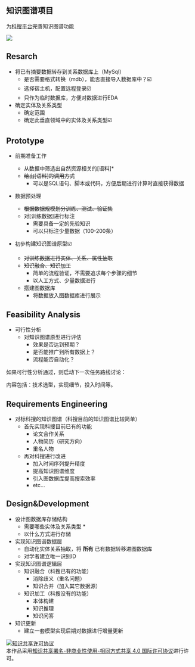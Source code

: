 ## 知识图谱项目

为[科搜平台](http://www.kejso.com/)完善知识图谱功能

![](image/pic1.png)

## Resarch

+ 将已有摘要数据转存到关系数据库上（MySql）
  + 是否需要格式转换（mdb），能否直接导入数据库中？☑️
  + 选择宿主机，配置远程登录☑️
  + 只作为临时数据库，方便对数据进行EDA
+ 确定实体及关系类型
  + 确定范围
  + 确定此垂直领域中的实体及关系类型☑️

## Prototype

+ 前期准备工作
  + 从数据中筛选出自然资源相关的[语料]*
  + ~~给出[语料]的调用方式~~
    + 可以是SQL语句、脚本或代码，方便后期进行计算时直接获得数据

+ 数据预处理
  + ~~根据数据规模划分训练、测试、验证集~~
  + 对[训练数据]进行标注
    + 需要具备一定的先验知识
    + 可以只标注少量数据（100-200条）
+ 初步构建知识图谱原型☑️
  - ~~对训练数据进行实体、关系、属性抽取~~
  - ~~知识融合、知识加工~~
    - 简单的流程验证，不需要追求每个步骤的细节
    - 以人工方式、少量数据进行
  - 搭建图数据库
    - 将数据放入图数据库进行展示

## Feasibility Analysis

+ 可行性分析
  + 对知识图谱原型进行评估
    + 效果是否达到预期？
    + 是否能推广到所有数据上？
    + 流程能否自动化？

如果可行性分析通过，则启动下一次任务路线讨论：

内容包括：技术选型，实现细节，投入时间等。

## Requirements Engineering

+ 对标科搜的知识图谱（科搜目前的知识图谱比较简单）
  + 首先实现科搜目前已有的功能
    + 论文合作关系
    + 人物简历（研究方向）
    + 重名人物
  + 再对科搜进行改进
    + 加入时间序列提升精度
    + 提高知识图谱维度
    + 引入图数据库提高搜索效率
    + etc...

## Design&Development

+ 设计图数据库存储结构
  + 需要哪些实体及关系类型 *
  + 以什么方式进行存储
+ 实现知识图谱数据层
  + 自动化实体关系抽取，将 **所有** 已有数据转移进图数据库
  + 对学者建立唯一识别ID
+ 实现知识图谱逻辑层
  + 知识融合（科搜已有的功能）
    + 消除歧义（重名问题）
    + 知识合并（加入其它数据源）
  + 知识加工（科搜没有的功能）
    + 本体构建
    + 知识推理
    + 知识问答
+ 知识更新
  + 建立一套模型实现后期对数据进行增量更新
  
  
<a rel="license" href="http://creativecommons.org/licenses/by-nc-sa/4.0/"><img alt="知识共享许可协议" style="border-width:0" src="https://i.creativecommons.org/l/by-nc-sa/4.0/88x31.png" /></a><br />本作品采用<a rel="license" href="http://creativecommons.org/licenses/by-nc-sa/4.0/">知识共享署名-非商业性使用-相同方式共享 4.0 国际许可协议</a>进行许可。  